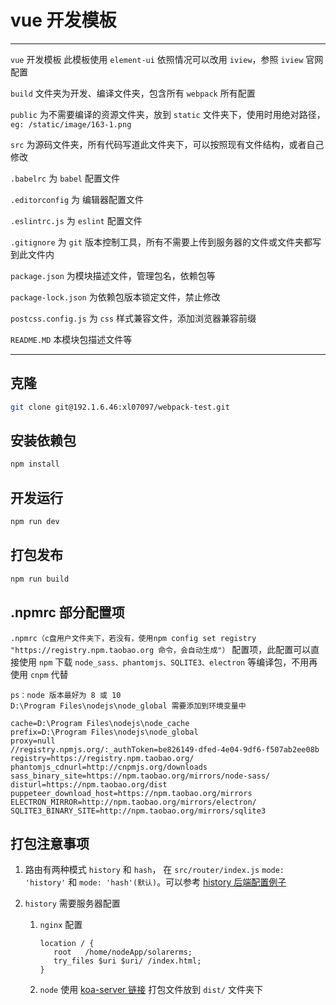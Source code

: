 # vue 开发模板

---

`vue` 开发模板 此模板使用 `element-ui` 依照情况可以改用 `iview`，参照 `iview` 官网配置

`build` 文件夹为开发、编译文件夹，包含所有 `webpack` 所有配置

`public` 为不需要编译的资源文件夹，放到 `static` 文件夹下，使用时用绝对路径，`eg: /static/image/163-1.png`

`src` 为源码文件夹，所有代码写道此文件夹下，可以按照现有文件结构，或者自己修改

`.babelrc` 为 `babel` 配置文件

`.editorconfig` 为 编辑器配置文件

`.eslintrc.js` 为 `eslint` 配置文件

`.gitignore` 为 `git` 版本控制工具，所有不需要上传到服务器的文件或文件夹都写到此文件内

`package.json` 为模块描述文件，管理包名，依赖包等

`package-lock.json` 为依赖包版本锁定文件，禁止修改

`postcss.config.js` 为 `css` 样式兼容文件，添加浏览器兼容前缀

`README.MD` 本模块包描述文件等

---

## 克隆

```bash
git clone git@192.1.6.46:xl07097/webpack-test.git
```

## 安装依赖包

```bash
npm install
```

## 开发运行

```bash
npm run dev
```

## 打包发布

```bash
npm run build
```

## .npmrc 部分配置项

`.npmrc（c盘用户文件夹下，若没有，使用npm config set registry "https://registry.npm.taobao.org 命令，会自动生成"）` 配置项，此配置可以直接使用 `npm` 下载 `node_sass、phantomjs、SQLITE3、electron` 等编译包，不用再使用 `cnpm` 代替

```text
ps：node 版本最好为 8 或 10
D:\Program Files\nodejs\node_global 需要添加到环境变量中
```

```text
cache=D:\Program Files\nodejs\node_cache
prefix=D:\Program Files\nodejs\node_global
proxy=null
//registry.npmjs.org/:_authToken=be826149-dfed-4e04-9df6-f507ab2ee08b
registry=https://registry.npm.taobao.org/
phantomjs_cdnurl=http://cnpmjs.org/downloads
sass_binary_site=https://npm.taobao.org/mirrors/node-sass/
disturl=https://npm.taobao.org/dist
puppeteer_download_host=https://npm.taobao.org/mirrors
ELECTRON_MIRROR=http://npm.taobao.org/mirrors/electron/
SQLITE3_BINARY_SITE=http://npm.taobao.org/mirrors/sqlite3
```

## 打包注意事项

1. 路由有两种模式 `history` 和 `hash`， 在 `src/router/index.js` `mode: 'history'` 和 `mode: 'hash'(默认)`。可以参考 [history 后端配置例子](https://router.vuejs.org/zh/guide/essentials/history-mode.html#%E5%90%8E%E7%AB%AF%E9%85%8D%E7%BD%AE%E4%BE%8B%E5%AD%90 "https://router.vuejs.org/zh/guide/essentials/history-mode.html#%E5%90%8E%E7%AB%AF%E9%85%8D%E7%BD%AE%E4%BE%8B%E5%AD%90")
2. `history` 需要服务器配置

    1. `nginx` 配置

        ```text
        location / {
           root   /home/nodeApp/solarerms;
           try_files $uri $uri/ /index.html;
        }
        ```

    2. `node` 使用 [koa-server 链接](http://192.1.6.46/frontend/web-server "http://192.1.6.46/frontend/web-server") 打包文件放到 `dist/` 文件夹下
